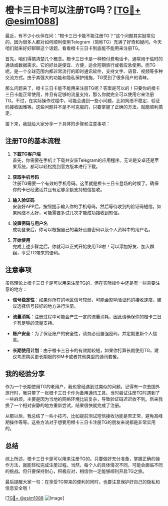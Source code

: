 # 橙卡三日卡可以注册TG吗？[[TG💪+ @esim1088](https://t.me/s/esim1088)]

最近，有不少小伙伴在问：“橙卡三日卡能不能注册TG？”这个问题其实挺常见的，因为很多人都对如何顺利使用Telegram（简称TG）充满了好奇和疑问。今天咱们就来好好聊聊这个话题，看看橙卡三日卡到底能不能用来注册TG。

首先，咱们得搞清楚几个概念。橙卡三日卡是一种预付费电话卡，通常用于临时的通话或数据需求。它的好处是便宜、方便，适合短期旅行或者应急使用。而TG呢，是一个全球范围内都非常流行的即时通讯软件，支持文字、语音、视频等多种交流方式。由于其强大的功能和隐私保护措施，TG受到了很多用户的青睐。

那么问题来了，橙卡三日卡能不能用来注册TG呢？答案是可以的！只要你的橙卡三日卡能正常使用，并且有足够的流量支持，那么你就完全可以使用它来注册TG。不过，在实际操作过程中，可能会遇到一些小问题，比如网络不稳定、验证码接收困难等。这些问题并不是不可克服的，只要掌握了正确的方法，就能顺利搞定。

接下来，我就给大家分享一下具体的步骤和注意事项：

## 注册TG的基本流程

1. **下载TG客户端**  
   首先，你需要在手机上下载并安装Telegram的应用程序。无论是安卓还是苹果系统，都可以轻松找到官方版本进行下载。

2. **获取手机号码**  
   注册TG需要一个有效的手机号码。这里就是橙卡三日卡登场的时候了。确保你的卡已经激活并且有足够余额支持短信接收。

3. **输入验证码**  
   安装好APP后，按照提示输入你的手机号码，然后等待收到的验证码短信。如果网络不太好，可能需要多试几次才能成功接收到短信。

4. **设置密码与用户名**  
   成功登录后，你可以根据自己的喜好设置密码以及个人资料中的用户名。

5. **开始使用**  
   完成上述步骤之后，你就可以正式开始使用TG啦！可以添加好友、加入群组，享受TG带来的便利。

## 注意事项

虽然理论上橙卡三日卡是可以用来注册TG的，但在实际操作中还是有一些需要注意的地方：

- **信号稳定性**：如果你所在的地区信号较弱，可能会影响验证码的接收速度。建议选择信号较好的地方进行注册。
  
- **流量消耗**：注册过程中可能会产生一定的流量消耗，因此请确保你的橙卡三日卡有足够的流量支持。

- **账户安全**：为了保证账户的安全性，请务必设置强密码，并定期更新个人信息。

- **长期使用计划**：由于橙卡三日卡的有效期较短，如果你打算长期使用TG，建议考虑购买更长期限的SIM卡或者其他类型的通讯套餐。

## 我的经验分享

作为一个长期使用TG的老用户，我也曾经遇到过类似的问题。记得有一次去国外旅行时，我只带了一张橙卡三日卡作为备用通讯工具。当时尝试注册TG时遇到了一些麻烦，主要是因为当地的网络环境比较复杂，导致验证码迟迟收不到。后来我换了一个相对安静的地方重新尝试，结果很快就完成了注册。

从那以后，我总结了一些小技巧，比如提前测试短信接收功能是否正常，避免高峰期操作等等。这些方法对于想要用橙卡三日卡注册TG的朋友来说都是非常实用的。

## 总结

综上所述，橙卡三日卡是可以用来注册TG的。只要做好充分准备，掌握正确的操作方法，就能轻松完成注册过程。当然，每个人的具体情况不同，可能会面临不同的挑战。但只要保持耐心，积极应对，相信你一定能够顺利开启TG之旅。

最后提醒大家一句：在享受TG带来的便利的同时，也要注意保护好自己的隐私和信息安全哦！

[[TG💪+ @esim1088](https://t.me/s/esim1088) ![Image](https://i.postimg.cc/4NQfJmqS/Snipaste-2025-05-13-00-14-12.png)]
